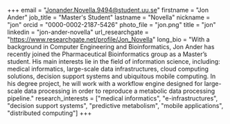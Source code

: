+++
email = "Jonander.Novella.9494@student.uu.se"
firstname = "Jon Ander"
job_title = "Master's Student"
lastname = "Novella"
nickname = "jon"
orcid = "0000-0002-2187-5426"
photo_file = "jon.png"
title = "jon"
linkedin = "jon-ander-novella"
url_researchgate = "https://www.researchgate.net/profile/Jon_Novella"
long_bio = "With a background in Computer Engineering and Bioinformatics, Jon Ander has recently joined the Pharmaceutical Bioinformatics group as a Master’s student. His main interests lie in the field of information science, including: medical informatics, large-scale data infrastructures, cloud computing solutions, decision support systems and ubiquitous mobile computing. In his degree project, he will work with a workflow engine designed for large-scale data processing in order to reproduce a metabolic data processing pipeline."
research_interests = ["medical informatics", "e-infrastructures", "decision support systems", "predictive metabolism", "mobile applications", "distributed computing"]
+++

